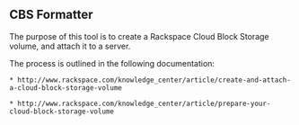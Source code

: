 ## CBS Formatter

The purpose of this tool is to create a Rackspace Cloud Block Storage volume, and attach it to a server.

The process is outlined in the following documentation:

    * http://www.rackspace.com/knowledge_center/article/create-and-attach-a-cloud-block-storage-volume

    * http://www.rackspace.com/knowledge_center/article/prepare-your-cloud-block-storage-volume
